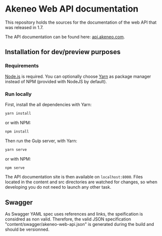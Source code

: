# Akeneo Web API documentation
This repository holds the sources for the documentation of the web API that was released in 1.7.

The API documentation can be found here: [api.akeneo.com](http://api.akeneo.com).

## Installation for dev/preview purposes

### Requirements
[Node.js](https://nodejs.org/en/) is required.
You can optionally choose [Yarn](https://yarnpkg.com/lang/en/) as package manager instead of NPM (provided with NodeJS by default).

### Run locally
First, install the all dependencies with Yarn:

```bash
yarn install
```

or with NPM:

```bash
npm install
```

Then run the Gulp server, with Yarn: 

```bash
yarn serve
```

or with NPM:

```bash
npm serve
```

The API documentation site is then available on `localhost:8000`.
Files located in the content and src directories are watched for changes, so when developing you do not need to launch any other task.

## Swagger

As Swagger YAML spec uses references and links, the speification is considred as non valid.
Therefore, the valid JSON specification "content/swagger/akeneo-web-api.json" is generated during the build and should be versionned.
